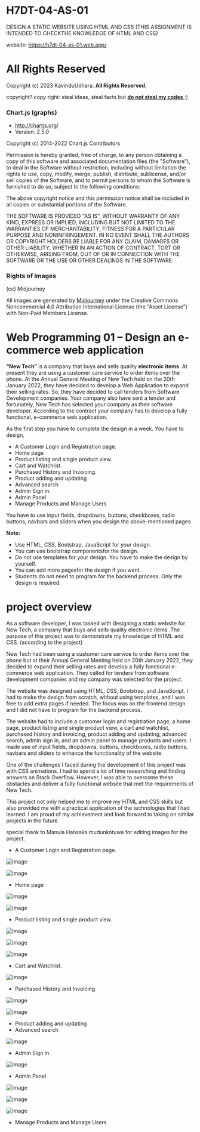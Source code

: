 # H7DT-04-AS-01
DESIGN A STATIC WEBSITE USING HTML AND CSS (THIS ASSIGNMENT IS INTENDED TO CHECKTHE KNOWLEDGE OF HTML AND CSS)

website: https://h7dt-04-as-01.web.app/

# All Rights Reserved
Copyright (c) 2023 KavinduUdhara. **All Rights Reserved**.

copyright? copy right: steal ideas, steal facts but <ins> **do not steal my codes** </ins> :) 

### Chart.js (graphs)
- http://chartjs.org/
- Version: 2.5.0

Copyright (c) 2014-2022 Chart.js Contributors

Permission is hereby granted, free of charge, to any person obtaining a copy of this software and associated documentation files (the "Software"), to deal in the Software without restriction, including without limitation the rights to use, copy, modify, merge, publish, distribute, sublicense, and/or sell copies of the Software, and to permit persons to whom the Software is furnished to do so, subject to the following conditions:

The above copyright notice and this permission notice shall be included in all copies or substantial portions of the Software.

THE SOFTWARE IS PROVIDED "AS IS", WITHOUT WARRANTY OF ANY KIND, EXPRESS OR IMPLIED, INCLUDING BUT NOT LIMITED TO THE WARRANTIES OF MERCHANTABILITY, FITNESS FOR A PARTICULAR PURPOSE AND NONINFRINGEMENT. IN NO EVENT SHALL THE AUTHORS OR COPYRIGHT HOLDERS BE LIABLE FOR ANY CLAIM, DAMAGES OR OTHER LIABILITY, WHETHER IN AN ACTION OF CONTRACT, TORT OR OTHERWISE, ARISING FROM, OUT OF OR IN CONNECTION WITH THE SOFTWARE OR THE USE OR OTHER DEALINGS IN THE SOFTWARE.

### Rights of Images
(cc) Midjourney

All images are generated by [Midjourney](https://midjourney.com/) under the Creative Commons Noncommercial 4.0 Attribution International License (the “Asset License”) with Non-Paid Members License.

# Web Programming 01 – Design an e-commerce web application
**“New Tech”** is a company that buys and sells quality **electronic items**. At present they are using
a customer care service to order items over the phone. At the Annual General Meeting of New
Tech held on the 20th January 2022, they have decided to develop a Web Application to expand
their selling rates. So, they have decided to call tenders from Software Development
companies. Your company also have sent a tender and fortunately, New Tech has selected your
company as their software developer. According to the contract your company has to develop a
fully functional, e-commerce web application.


As the first step you have to complete the design in a week.
You have to design,

- A Customer Login and Registration page.
- Home page
- Product listing and single product view.
- Cart and Watchlist.
- Purchased History and Invoicing.
- Product adding and updating
- Advanced search
- Admin Sign in.
- Admin Panel
- Manage Products and Manage Users

You have to use input fields, dropdowns, buttons, checkboxes, radio buttons, navbars and
sliders when you design the above-mentioned pages

**Note:**
- Use HTML, CSS, Bootstrap, JavaScript for your design.
- You can use bootstrap componentsfor the design.
- Do not use templates for your design. You have to make the design by yourself.
- You can add more pagesfor the design if you want.
- Students do not need to program for the backend process. Only the design is required.

# project overview

As a software developer, I was tasked with designing a static website for New Tech, a company that buys and sells quality electronic items. The purpose of this project was to demonstrate my knowledge of HTML and CSS. (according to the project)

New Tech had been using a customer care service to order items over the phone but at their Annual General Meeting held on 20th January 2022, they decided to expand their selling rates and develop a fully functional e-commerce web application. They called for tenders from software development companies and my company was selected for the project.

The website was designed using HTML, CSS, Bootstrap, and JavaScript. I had to make the design from scratch, without using templates, and I was free to add extra pages if needed. The focus was on the frontend design and I did not have to program for the backend process.

The website had to include a customer login and registration page, a home page, product listing and single product view, a cart and watchlist, purchased history and invoicing, product adding and updating, advanced search, admin sign in, and an admin panel to manage products and users. I made use of input fields, dropdowns, buttons, checkboxes, radio buttons, navbars and sliders to enhance the functionality of the website.

One of the challenges I faced during the development of this project was with CSS animations. I had to spend a lot of time researching and finding answers on Stack Overflow. However, I was able to overcome these obstacles and deliver a fully functional website that met the requirements of New Tech.

This project not only helped me to improve my HTML and CSS skills but also provided me with a practical application of the technologies that I had learned. I am proud of my achievement and look forward to taking on similar projects in the future.

special thank to Manula Hansaka mudunkotuwa for editing images for the project.


- A Customer Login and Registration page.

![image](https://user-images.githubusercontent.com/88233364/211211630-a1027418-cb3a-4af8-87ed-3042c5b49df3.png)

![image](https://user-images.githubusercontent.com/88233364/211211784-0fbc8cae-3fb8-4d68-b796-f52c49b7a1e6.png)

- Home page

![image](https://user-images.githubusercontent.com/88233364/211211813-34feb0ee-ef4a-40a0-a9bb-0323f704906e.png)

![image](https://user-images.githubusercontent.com/88233364/211211850-d8980f4f-2842-4de4-b2c3-07f309858039.png)

- Product listing and single product view.

![image](https://user-images.githubusercontent.com/88233364/211211875-9c860e8b-43ba-418c-be10-987909d0718a.png)

![image](https://user-images.githubusercontent.com/88233364/211281840-3d9cedf7-7e50-4354-a6f6-58c6c9e023a8.png)

![image](https://user-images.githubusercontent.com/88233364/211282019-7df5e99a-2790-4dfa-88a1-3de302eeb803.png)


- Cart and Watchlist.

![image](https://user-images.githubusercontent.com/88233364/211518963-e2f21327-0153-4b7a-8715-c2beb5cc9e58.png)

- Purchased History and Invoicing.

![image](https://user-images.githubusercontent.com/88233364/212533976-4bab176e-e3d7-4499-b105-588264c1a867.png)

![image](https://user-images.githubusercontent.com/88233364/212533991-d30d3089-251b-4fb5-9c65-53264b69d568.png)

- Product adding and updating
- Advanced search

![image](https://user-images.githubusercontent.com/88233364/212534028-8ba3e3ca-f415-43f3-b896-b1112be43e00.png)

- Admin Sign in.

![image](https://user-images.githubusercontent.com/88233364/212535281-ab490d9b-b8ac-49b4-998c-3c55fc38804e.png)

- Admin Panel

![image](https://user-images.githubusercontent.com/88233364/212612218-89a9b5cf-10ce-46cb-90aa-aa716e45b456.png)

![image](https://user-images.githubusercontent.com/88233364/212612271-6a70dafd-358b-4e1f-bf02-142c548643c1.png)

![image](https://user-images.githubusercontent.com/88233364/212612320-4de3ace6-8526-4b4e-9391-22c7cfc2f5ce.png)

- Manage Products and Manage Users
